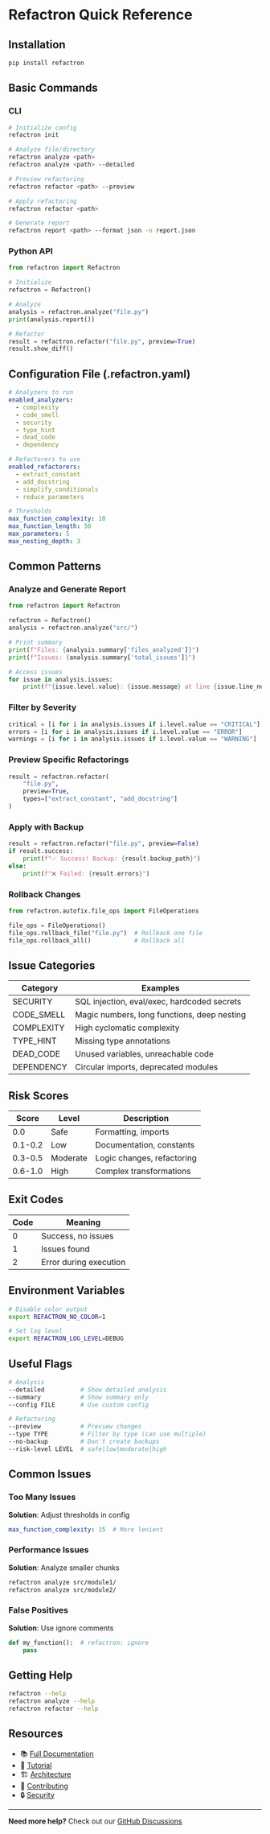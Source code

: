 # Refactron Quick Reference

## Installation

```bash
pip install refactron
```

## Basic Commands

### CLI

```bash
# Initialize config
refactron init

# Analyze file/directory
refactron analyze <path>
refactron analyze <path> --detailed

# Preview refactoring
refactron refactor <path> --preview

# Apply refactoring
refactron refactor <path>

# Generate report
refactron report <path> --format json -o report.json
```

### Python API

```python
from refactron import Refactron

# Initialize
refactron = Refactron()

# Analyze
analysis = refactron.analyze("file.py")
print(analysis.report())

# Refactor
result = refactron.refactor("file.py", preview=True)
result.show_diff()
```

## Configuration File (.refactron.yaml)

```yaml
# Analyzers to run
enabled_analyzers:
  - complexity
  - code_smell
  - security
  - type_hint
  - dead_code
  - dependency

# Refactorers to use
enabled_refactorers:
  - extract_constant
  - add_docstring
  - simplify_conditionals
  - reduce_parameters

# Thresholds
max_function_complexity: 10
max_function_length: 50
max_parameters: 5
max_nesting_depth: 3
```

## Common Patterns

### Analyze and Generate Report

```python
from refactron import Refactron

refactron = Refactron()
analysis = refactron.analyze("src/")

# Print summary
print(f"Files: {analysis.summary['files_analyzed']}")
print(f"Issues: {analysis.summary['total_issues']}")

# Access issues
for issue in analysis.issues:
    print(f"{issue.level.value}: {issue.message} at line {issue.line_number}")
```

### Filter by Severity

```python
critical = [i for i in analysis.issues if i.level.value == "CRITICAL"]
errors = [i for i in analysis.issues if i.level.value == "ERROR"]
warnings = [i for i in analysis.issues if i.level.value == "WARNING"]
```

### Preview Specific Refactorings

```python
result = refactron.refactor(
    "file.py",
    preview=True,
    types=["extract_constant", "add_docstring"]
)
```

### Apply with Backup

```python
result = refactron.refactor("file.py", preview=False)
if result.success:
    print(f"✅ Success! Backup: {result.backup_path}")
else:
    print(f"❌ Failed: {result.errors}")
```

### Rollback Changes

```python
from refactron.autofix.file_ops import FileOperations

file_ops = FileOperations()
file_ops.rollback_file("file.py")  # Rollback one file
file_ops.rollback_all()            # Rollback all
```

## Issue Categories

| Category   | Examples |
|------------|----------|
| SECURITY   | SQL injection, eval/exec, hardcoded secrets |
| CODE_SMELL | Magic numbers, long functions, deep nesting |
| COMPLEXITY | High cyclomatic complexity |
| TYPE_HINT  | Missing type annotations |
| DEAD_CODE  | Unused variables, unreachable code |
| DEPENDENCY | Circular imports, deprecated modules |

## Risk Scores

| Score | Level    | Description |
|-------|----------|-------------|
| 0.0   | Safe     | Formatting, imports |
| 0.1-0.2 | Low    | Documentation, constants |
| 0.3-0.5 | Moderate | Logic changes, refactoring |
| 0.6-1.0 | High   | Complex transformations |

## Exit Codes

| Code | Meaning |
|------|---------|
| 0    | Success, no issues |
| 1    | Issues found |
| 2    | Error during execution |

## Environment Variables

```bash
# Disable color output
export REFACTRON_NO_COLOR=1

# Set log level
export REFACTRON_LOG_LEVEL=DEBUG
```

## Useful Flags

```bash
# Analysis
--detailed          # Show detailed analysis
--summary           # Show summary only
--config FILE       # Use custom config

# Refactoring
--preview           # Preview changes
--type TYPE         # Filter by type (can use multiple)
--no-backup         # Don't create backups
--risk-level LEVEL  # safe|low|moderate|high
```

## Common Issues

### Too Many Issues
**Solution**: Adjust thresholds in config
```yaml
max_function_complexity: 15  # More lenient
```

### Performance Issues
**Solution**: Analyze smaller chunks
```bash
refactron analyze src/module1/
refactron analyze src/module2/
```

### False Positives
**Solution**: Use ignore comments
```python
def my_function():  # refactron: ignore
    pass
```

## Getting Help

```bash
refactron --help
refactron analyze --help
refactron refactor --help
```

## Resources

- 📚 [Full Documentation](https://refactron-ai.github.io/Refactron_lib/)
- 🚀 [Tutorial](TUTORIAL.md)
- 🏗️ [Architecture](../ARCHITECTURE.md)
- 🤝 [Contributing](../CONTRIBUTING.md)
- 🔒 [Security](../SECURITY.md)

---

**Need more help?** Check out our [GitHub Discussions](https://github.com/Refactron-ai/Refactron_lib/discussions)
